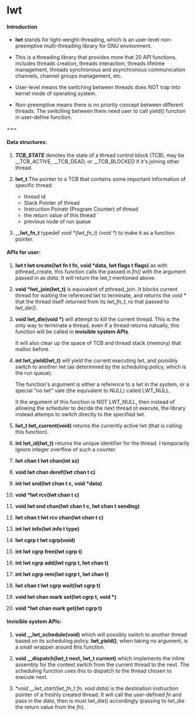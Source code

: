 # lwt 

#### Introduction

* __lwt__ stands for light-weight-threading, which is an user-level non-preemptive multi-threading library for GNU environment.

* This is a threading library that provides more that 20 API functions, includes threads creation, threads interaction, threads lifetime management, threads synchronous and asynchronous communication channels, channel groups management, etc.

* User-level means the switching between threads does NOT trap into kernel mode of operating system.

* Non-preemptive means there is no priority concept between different threads. The switching between them need user to call yield() function in user-define function.

===

#### Data structures:

1. **_TCB_STATE_** denotes the state of a thread control block (TCB), may be __TCB_ACTIVE, __TCB_DEAD, or __TCB_BLOCKED if it's joining other thread.

2. __lwt_t__ The pointer to a TCB that contains some important information of specific thread:
	* thread id
	* Stack Pointer of thread
	* Instruction Poinetr (Program Counter) of thread
	* the return value of this thread
	* previous node of run queue
	
3. ____lwt_fn_t__ typedef _void *(lwt_fn_t) (void *)_ to make it as a function pointer.

#### APIs for user:

1. __lwt t lwt create(lwt fn t fn, void *data, lwt flags t flags)__ as with pthread_create, this function calls the passed in _fn()_ with the argument passed in as _data_. It will return the lwt_t mentioned above.

2. __void *lwt_join(lwt_t)__ is equivalent of pthread_join. It blocks current thread for waiting the refereced lwt to
terminate, and returns the _void *_ that the thread itself returned from its _lwt_fn_t_, ro that passed to _lwt_die()_.

3. __void lwt_die(void *)__ will attempt to kill the current thread. This is the only way to terminate a thread, even if a thread returns natually, this function will be called in __invisible system APIs__.

	It will also clear up the space of TCB and thread stack (memory) that malloc before.

4. __int lwt_yield(lwt_t)__ will yield the current executing lwt, and possibly switch to another lwt (as determined by the scheduling policy, which is the run queue). 

	The function's argument is either a reference to a lwt in the system, or a special "no lwt" vale (the equivalent to NULL) called LWT_NULL.
	
	It the argument of this function is NOT LWT_NULL, then instead of allowing the scheduler to decide the next thread ot execute, the library instead attemps to switch directly to the specified lwt.
	
5. __lwt_t lwt_current(void)__ returns the currently active lwt (that is calling this function).

6. __int lwt_id(lwt_t)__ returns the unique identifier for the thread. I temporarily ignore integer overflow of such a counter.

7. __lwt chan t lwt chan(int sz)__ 

8. __void lwt chan deref(lwt chan t c)__

9. __int lwt snd(lwt chan t c, void *data)__

10. __void *lwt rcv(lwt chan t c)__

11. __void lwt snd chan(lwt chan t c, lwt chan t sending)__

12. __lwt chan t lwt rcv chan(lwt chan t c)__

13. __int lwt info(lwt info t type)__

14. __lwt cgrp t lwt cgrp(void)__

15. __int lwt cgrp free(lwt cgrp t)__

16. __int lwt cgrp add(lwt cgrp t, lwt chan t)__

17. __int lwt cgrp rem(lwt cgrp t, lwt chan t)__

18. __lwt chan t lwt cgrp wait(lwt cgrp t)__ 

19. __void lwt chan mark set(lwt cgrp t, void *)__

20. __void *lwt chan mark get(lwt cgrp t)__   






#### Invisible system APIs:

1. **void __lwt_schedule(void)** which will possibly switch to another thread based on its scheduling policy. **lwt_yield()**, when taking no argument, is a small wrapper around this function.

2. **void __dispatch(lwt_t next, lwt_t current)** which implements the inline assembly for the context switch from the current thread to the next. The scheduling function uses this to dispatch to the thread chosen to execute next.

3. **void __lwt_start(lwt_fn_t fn, void *data)** is the destination instruction pointer of a freshly created thread. It will call the user-defined _fn_ and pass in the _data_, then is must lwt_die() accordingly (passing to lwt_die the return value from the _fn_).



